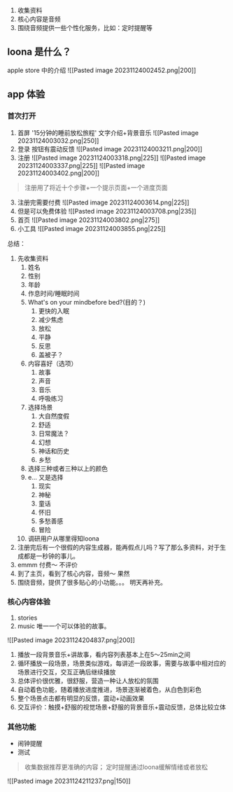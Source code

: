 
1. 收集资料
2. 核心内容是音频
3. 围绕音频提供一些个性化服务，比如：定时提醒等

## loona 是什么？

apple store 中的介绍
![[Pasted image 20231124002452.png|200]]

## app 体验

### 首次打开

1. 首屏
'15分钟的睡前放松旅程' 文字介绍+背景音乐
![[Pasted image 20231124003032.png|250]]
2. 登录
按钮有震动反馈
![[Pasted image 20231124003211.png|200]]
3. 注册
![[Pasted image 20231124003318.png|225]]
![[Pasted image 20231124003337.png|225]]
![[Pasted image 20231124003402.png|200]]

> 注册用了将近十个步骤+一个提示页面+一个进度页面

3. 注册完需要付费
![[Pasted image 20231124003614.png|225]]
4. 但是可以免费体验
![[Pasted image 20231124003708.png|235]]
5. 首页
![[Pasted image 20231124003802.png|275]]
6.  小工具
![[Pasted image 20231124003855.png|225]]

总结：
1. 先收集资料
	1. 姓名
	2. 性别
	3. 年龄
	4. 作息时间/睡眠时间
	5. What's on your mindbefore bed?(目的？)
		1. 更快的入眠
		2. 减少焦虑
		3. 放松
		4. 平静
		5. 反思
		6. 盖被子？
	6. 内容喜好（选项）
		1. 故事
		2. 声音
		3. 音乐
		4. 呼吸练习
	7. 选择场景
		1. 大自然度假
		2. 舒适
		3. 日常魔法？
		4. 幻想
		5. 神话和历史
		6. 乡愁
	8. 选择三种或者三种以上的颜色
	9. e... 又是选择
		1. 现实
		2. 神秘
		3. 童话
		4. 怀旧
		5. 多愁善感
		6. 冒险
	10. 调研用户从哪里得知loona
2. 注册完后有一个很假的内容生成器，能再假点儿吗？写了那么多资料，对于生成都是一秒钟的事儿。
3. emmm 付费～ 不评价
4. 到了主页，看到了核心内容，音频～ 果然
5. 围绕音频，提供了很多贴心的小功能。。。 明天再补充。


### 核心内容体验

1. stories
2. music
唯一一个可以体验的故事。

![[Pasted image 20231124204837.png|200]]

1. 播放一段背景音乐+讲故事，看内容列表基本上在5～25min之间
2. 循环播放一段场景，场景类似游戏，每讲述一段故事，需要与故事中相对应的场景进行交互，交互正确后继续播放
3. 总体评价很优雅，很舒服，营造一种让人放松的氛围
4. 自动着色功能，随着播放进度推进，场景逐渐被着色，从白色到彩色
5. 整个场景点击都有明显的反馈，震动+动画效果
6. 交互评价：触摸+舒服的视觉场景+舒服的背景音乐+震动反馈，总体比较立体

### 其他功能

- 闹钟提醒
- 测试
>  收集数据推荐更准确的内容；
>  定时提醒通过loona缓解情绪或者放松

![[Pasted image 20231124211237.png|150]]


